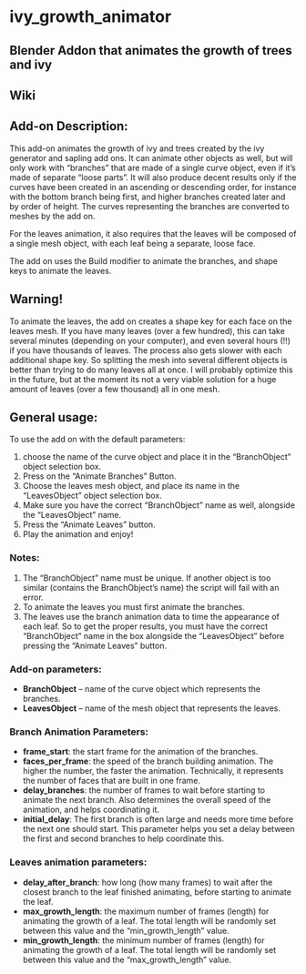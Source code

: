 # ivy_growth_animator
## Blender Addon that animates the growth of trees and ivy
## Wiki

## Add-on Description:

This add-on animates the growth of ivy and trees created by the ivy generator and sapling add ons. It can animate other objects as well, but will only work with “branches” that are made of a single curve object, even if it’s made of separate “loose parts”. It will also produce decent results only if the curves have been created in an ascending or descending order, for instance with the bottom branch being first, and higher branches created later and by order of height.
The curves representing the branches are converted to meshes by the add on.

For the leaves animation, it also requires that the leaves will be composed of a single mesh object, with each leaf being a separate, loose face.

The add on uses the Build modifier to animate the branches, and shape keys to animate the leaves.

## Warning!

To animate the leaves, the add on creates a shape key for each face on the leaves mesh. If you have many leaves (over a few hundred), this can take several minutes (depending on your computer), and even several hours (!!) if you have thousands of leaves. The process also gets slower with each additional shape key. So splitting the mesh into several different objects is better than trying to do many leaves all at once.
I will probably optimize this in the future, but at the moment its not a very viable solution for a huge amount of leaves (over a few thousand) all in one mesh.

## General usage:

To use the add on with the default parameters:
1. choose the name of the curve object and place it in the “BranchObject” object selection box.
1. Press on the “Animate Branches” Button.
1. Choose the leaves mesh object, and place its name in the “LeavesObject” object selection box.
1. Make sure you have the correct “BranchObject” name as well, alongside the “LeavesObject” name.
1. Press the “Animate Leaves” button.
1. Play the animation and enjoy!

### Notes:
1. The “BranchObject” name must be unique. If another object is too similar (contains the BranchObject’s name) the script will fail with an error.
1. To animate the leaves you must first animate the branches.
1. The leaves use the branch animation data to time the appearance of each leaf. So to get the proper results, you must have the correct “BranchObject” name in the box alongside the “LeavesObject” before pressing the “Animate Leaves” button.

### Add-on parameters:
* __BranchObject__ – name of the curve object which represents the branches.
* __LeavesObject__ – name of the mesh object that represents the leaves.

### Branch Animation Parameters:
* __frame_start__: the start frame for the animation of the branches.
* __faces_per_frame__: the speed of the branch building animation. The higher the number, the faster the animation. Technically, it represents the number of faces that are built in one frame.
* __delay_branches__: the number of frames to wait before starting to animate the next branch. Also determines the overall speed of the animation, and helps coordinating it.
* __initial_delay__: The first branch is often large and needs more time before the next one should start. This parameter helps you set a delay between the first and second branches to help coordinate this.

### Leaves  animation parameters:
* __delay_after_branch__: how long (how many frames) to wait after the closest branch to the leaf finished animating, before starting to animate the leaf.
* __max_growth_length__: the maximum number of frames (length) for animating the growth of a leaf. The total length will be randomly set between this value and the “min_growth_length” value.
* __min_growth_length__: the minimum number of frames (length) for animating the growth of a leaf. The total length will be randomly set between this value and the “max_growth_length” value.

